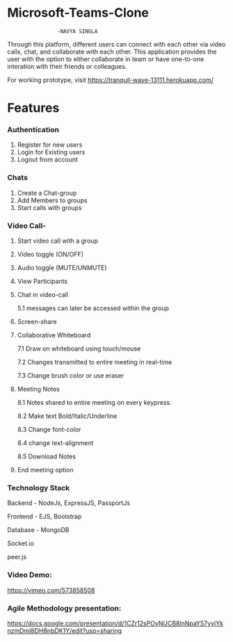 # Microsoft-Teams-Clone
                    -NAVYA SINGLA

Through this platform, different users can connect with each other via video calls, chat, and collaborate with each other. This application provides the user with the option to either collaborate in team or have one-to-one interation with their friends or colleagues.

For working prototype, visit https://tranquil-wave-13111.herokuapp.com/

# Features
### Authentication
1. Register for new users
2. Login for Existing users
3. Logout from account

### Chats
1. Create a Chat-group
2. Add Members to groups
3. Start calls with groups

### Video Call-
1. Start video call with a group
2. Video toggle (ON/OFF)
3. Audio toggle (MUTE/UNMUTE)
4. View Participants
5. Chat in video-call 

    5.1 messages can later be accessed within the group
6. Screen-share
7. Collaborative Whiteboard
    
    7.1 Draw on whiteboard using touch/mouse
    
    7.2 Changes transmitted to entire meeting in real-time
    
    7.3 Change brush color or use eraser
8. Meeting Notes

    8.1 Notes shared to entire meeting on every keypress.
    
    8.2 Make text Bold/Italic/Underline
    
    8.3 Change font-color
    
    8.4 change text-alignment

    8.5 Download Notes
9. End meeting option

### Technology Stack
Backend - NodeJs, ExpressJS, PassportJs

Frontend - EJS, Bootstrap

Database - MongoDB

Socket.io

peer.js

### Video Demo:
https://vimeo.com/573858508
### Agile Methodology presentation:
https://docs.google.com/presentation/d/1CZr12sPOvNUCB8lnNpaY57yviYknzmDml8DH8nbDK1Y/edit?usp=sharing


